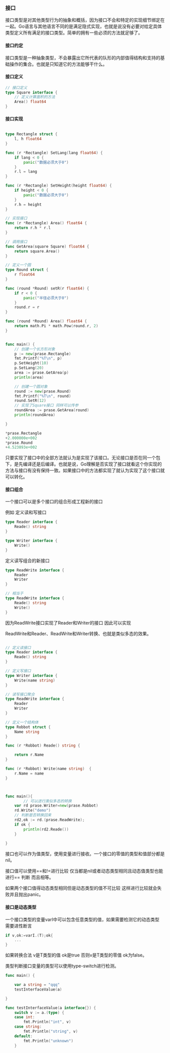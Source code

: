 ### 接口

接口类型是对其他类型行为的抽象和概括，因为接口不会和特定的实现细节绑定在一起。Go语言与其他语言不同的是满足隐式实现，也就是说没有必要对给定具体类型定义所有满足的接口类型。简单的拥有一些必须的方法就足够了。

#### 接口约定

接口类型是一种抽象类型，不会暴露出它所代表的队形的内部值得结构和支持的基础操作的集合。也就是只知道它的方法能够干什么。

#### 接口定义

```go
// 接口定义
type Square interface {
	// 定义计算面积的方法
	Area() float64
}
```

#### 接口实现

```go

type Rectangle struct {
	l, h float64
}

func (r *Rectangle) SetLang(lang float64) {
	if lang < 0 {
		panic("数据必须大于0")
	}
	r.l = lang
}

func (r *Rectangle) SetHeight(height float64) {
	if height < 0 {
		panic("数据必须大于0")
	}
	r.h = height
}

// 实现接口
func (r *Rectangle) Area() float64 {
	return r.h * r.l
}

// 调用接口
func GetArea(square Square) float64 {
	return square.Area()
}

// 定义一个圆
type Round struct {
	r float64
}

func (round *Round) setR(r float64) {
	if r < 0 {
		panic("半径必须大于0")
	}
	round.r = r
}

func (round *Round) Area() float64 {
	return math.Pi * math.Pow(round.r, 2)
}

```



```go

func main() {
	// 创建一个长方形对象
	p := new(prase.Rectangle)
	fmt.Printf("%T\n", p)
	p.SetHeight(10)
	p.SetLang(20)
	area := prase.GetArea(p)
	println(area)

	// 创建一个圆对象
	round := new(prase.Round)
	fmt.Printf("%T\n", round)
	round.SetR(12)
	// 实现了Square接口 同样可以传参
	roundArea := prase.GetArea(round)
	println(roundArea)

}
```

```go
*prase.Rectangle
+2.000000e+002
*prase.Round
+4.523893e+002
```

只要实现了接口中的全部方法就认为是实现了该接口。无论接口是否在同一个包下，是先编译还是后编译。也就是说，Go理解是否实现了接口就看这个你实现的方法与接口有没有保持一致。如果接口中的方法都实现了就认为实现了这个接口就可以转化。

#### 接口组合

一个接口可以是多个接口的组合形成工程新的接口

例如 定义读和写接口

```go
type Reader interface {
	Reade() string
}

type Writer interface {
	Write()
}
```

定义读写组合的新接口

````go
type ReadWrite interface {
	Reader
	Writer
}

// 相当于
type ReadWrite interface {
	Reade() string
	Write()
}
````

因为ReadWrite接口实现了Reader和Writer的接口 因此可以实现

ReadWrite和Reader、ReadWrite和Writer转换、也就是类似多态的效果。

```go

// 定义读接口
type Reader interface {
	Reade() string
}

// 定义写接口
type Writer interface {
	Write(name string)
}

// 读写接口聚合
type ReadWrite interface {
	Reader
	Writer
}

// 定义一个结构体
type Robbot struct {
	Name string
}

func (r *Robbot) Reade() string {

	return r.Name
}

func (r *Robbot) Write(name string)  {
	r.Name = name
}



func main(){
    	// 可以进行类似多态的转换
	var rd prase.Writer=new(prase.Robbot)
	rd.Write("demo")
	// 判断是否转换回来
	rd2,ok := rd.(prase.ReadWrite);
	if ok {
		println(rd2.Reade())
	}
    
}
```

接口也可以作为值类型，使用变量进行接收。一个接口的零值的类型和值部分都是nil。

接口值可以使用==和!=进行比较 仅当都是nil或者动态类型相同且动态值类型也能进行\== 判断 而且相等。

如果两个接口值得动态类型相同但是动态类型的值不可比较  这样进行比较就会失败并且抛出panic。

#### 接口是动态类型

一个接口类型的变量varI中可以包含任意类型的值，如果需要检测它的动态类型 需要进性断言

```go
if v,ok:=varI.(T);ok{
    ...
}
```

如果转换合法 v是T类型的值 ok是true  否则v是T类型的零值 ok为false。

类型判断接口变量的类型可以使用type-switch进行检测。

```go
func main() {

	var a string = "qqq"
	testInterfaceValue(a)

}

func testInterfaceValue(a interface{}) {
	switch v := a.(type) {
	case int:
		fmt.Println("int", v)
	case string:
		fmt.Println("string", v)
	default:
		fmt.Println("unknown")
	}

```



